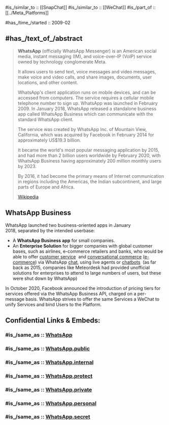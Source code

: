 
#is_/similar_to :: [[SnapChat]] 
#is_/similar_to :: [[WeChat]] 
#is_/part_of :: [[../Meta_Platforms]] 


#has_/time_/started :: 2009-02 

## #has_/text_of_/abstract 

> **WhatsApp** (officially WhatsApp Messenger) is an American social media, instant messaging (IM), 
> and voice-over-IP (VoIP) service owned by technology conglomerate Meta. 
> 
> It allows users to send text, voice messages and video messages, make voice and video calls, 
> and share images, documents, user locations, and other content. 
> 
> WhatsApp's client application runs on mobile devices, and can be accessed from computers. 
> The service requires a cellular mobile telephone number to sign up. 
> WhatsApp was launched in February 2009. 
> In January 2018, WhatsApp released a standalone business app called WhatsApp Business 
> which can communicate with the standard WhatsApp client.
>
> The service was created by WhatsApp Inc. of Mountain View, California, 
> which was acquired by Facebook in February 2014 for approximately US$19.3 billion. 
> 
> It became the world's most popular messaging application by 2015, 
> and had more than 2 billion users worldwide by February 2020, 
> with WhatsApp Business having approximately 200 million monthly users by 2023. 
> 
> By 2016, it had become the primary means of Internet communication in regions including the Americas, 
> the Indian subcontinent, and large parts of Europe and Africa.
>
> [Wikipedia](https://en.wikipedia.org/wiki/WhatsApp) 


## WhatsApp Business
WhatsApp launched two business-oriented apps in January 2018, separated by the intended userbase:

- A **WhatsApp Business app** for small companies. 
- An **Enterprise Solution** for bigger companies with global customer bases, 
  such as airlines, e-commerce retailers and banks, who would be able to offer [customer service](https://en.wikipedia.org/wiki/Customer_service "Customer service") 
  and [conversational commerce](https://en.wikipedia.org/wiki/Conversational_commerce "Conversational commerce") ([e-commerce](https://en.wikipedia.org/wiki/E-commerce "E-commerce")) via WhatsApp [chat](https://en.wikipedia.org/wiki/Instant_messaging "Instant messaging"), using live agents or [chatbots](https://en.wikipedia.org/wiki/Chatbot "Chatbot") 
  (as far back as 2015, companies like Meteordesk had provided unofficial solutions for enterprises 
  to attend to large numbers of users, but these were shut down by WhatsApp)

In October 2020, Facebook announced the introduction of pricing tiers 
for services offered via the WhatsApp Business API, charged on a per-message basis. 
WhatsApp strives to offer the same Services a WeChat to unify Services and bind Users to the Platform. 


## Confidential Links & Embeds: 

### #is_/same_as :: [WhatsApp](WhatsApp.md) 

### #is_/same_as :: [WhatsApp.public](/_public/Society/Economics/Business/Business-Entity/IT~Company/Meta_Platforms/WhatsApp.public.md) 

### #is_/same_as :: [WhatsApp.internal](/_internal/Society/Economics/Business/Business-Entity/IT~Company/Meta_Platforms/WhatsApp.internal.md) 

### #is_/same_as :: [WhatsApp.protect](/_protect/Society/Economics/Business/Business-Entity/IT~Company/Meta_Platforms/WhatsApp.protect.md) 

### #is_/same_as :: [WhatsApp.private](/_private/Society/Economics/Business/Business-Entity/IT~Company/Meta_Platforms/WhatsApp.private.md) 

### #is_/same_as :: [WhatsApp.personal](/_personal/Society/Economics/Business/Business-Entity/IT~Company/Meta_Platforms/WhatsApp.personal.md) 

### #is_/same_as :: [WhatsApp.secret](/_secret/Society/Economics/Business/Business-Entity/IT~Company/Meta_Platforms/WhatsApp.secret.md)


